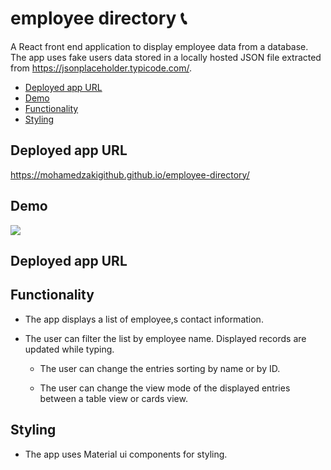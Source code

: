 # employee directory 📞

A React front end application to display employee data from a database. The app uses fake users data stored in a locally hosted JSON file extracted from https://jsonplaceholder.typicode.com/.

- [Deployed app URL](#Deployed-app-URL)
- [Demo](#Demo)
- [Functionality](#Functionality)
- [Styling](#Styling)

## Deployed app URL

https://mohamedzakigithub.github.io/employee-directory/

## Demo

![](/demo.gif)

## Deployed app URL

## Functionality

- The app displays a list of employee,s contact information.

- The user can filter the list by employee name. Displayed records are updated while typing.

  - The user can change the entries sorting by name or by ID.

  - The user can change the view mode of the displayed entries between a table view or cards view.

## Styling

- The app uses Material ui components for styling.
